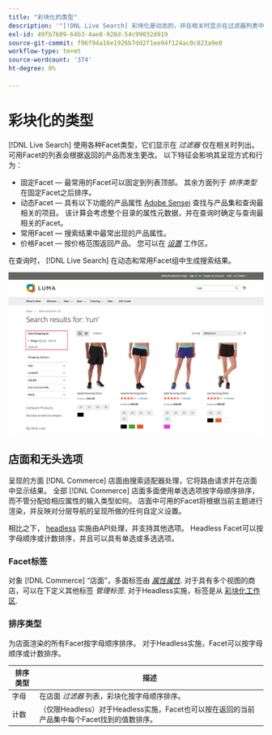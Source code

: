 ```yaml
---
title: "彩块化的类型"
description: '"[!DNL Live Search] 彩块化是动态的，并在相关时显示在过滤器列表中。”'
exl-id: 49fb7609-64b3-4ae8-928d-54c99032d919
source-git-commit: f96f94a16e1926b7dd2f1ee94f124ac0c823a9e0
workflow-type: tm+mt
source-wordcount: '374'
ht-degree: 0%

---
```


# 彩块化的类型

[!DNL Live Search] 使用各种Facet类型，它们显示在 *过滤器* 仅在相关时列出。 可用Facet的列表会根据返回的产品而发生更改。 以下特征会影响其呈现方式和行为：

* 固定Facet — 最常用的Facet可以固定到列表顶部。 其余方面列于 *排序类型* 在固定Facet之后排序。
* 动态Facet — 具有以下功能的产品属性 [Adobe Sensei](https://www.adobe.com/sensei.html) 查找与产品集和查询最相关的项目。 该计算会考虑整个目录的属性元数据，并在查询时确定与查询最相关的Facet。
* 常用Facet — 搜索结果中最常出现的产品属性。
* 价格Facet — 按价格范围返回产品。 您可以在 [*设置*](settings.md) 工作区。

在查询时， [!DNL Live Search] 在动态和常用Facet组中生成搜索结果。

![彩块化 — 价格](assets/storefront-search-results-run-price.png)

## 店面和无头选项

呈现的方面 [!DNL Commerce] 店面由搜索适配器处理，它将路由请求并在店面中显示结果。 全部 [!DNL Commerce] 店面多面使用单选选项按字母顺序排序，而不管分配给相应属性的输入类型如何。 店面中可用的Facet将根据当前主题进行渲染，并反映对分层导航的呈现所做的任何自定义设置。

相比之下， [headless](https://developer.adobe.com/commerce/php/architecture/technical-vision/web-api/) 实施由API处理，并支持其他选项。 Headless Facet可以按字母顺序或计数排序，并且可以具有单选或多选选项。

### Facet标签

对象 [!DNL Commerce] “店面”，多面标签由 [*属性属性*](https://experienceleague.adobe.com/docs/commerce-admin/catalog/product-attributes/create/attribute-product-create.html). 对于具有多个视图的商店，可以在下定义其他标签 *管理标签*. 对于Headless实施，标签是从 [彩块化工作区](faceting-workspace.md).

### 排序类型

为店面渲染的所有Facet按字母顺序排序。 对于Headless实施，Facet可以按字母顺序或计数排序。

| 排序类型 | 描述 |
|--- |--- |
| 字母 | 在店面 *过滤器* 列表，彩块化按字母顺序排序。 |
| 计数 | （仅限Headless）对于Headless实施，Facet也可以按在返回的当前产品集中每个Facet找到的值数排序。 |
